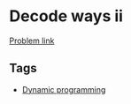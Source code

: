 # Decode ways ii

[Problem link](https://leetcode.com/problems/decode-ways-ii)

## Tags

* [Dynamic programming](/README.md#Dynamic_programming)
